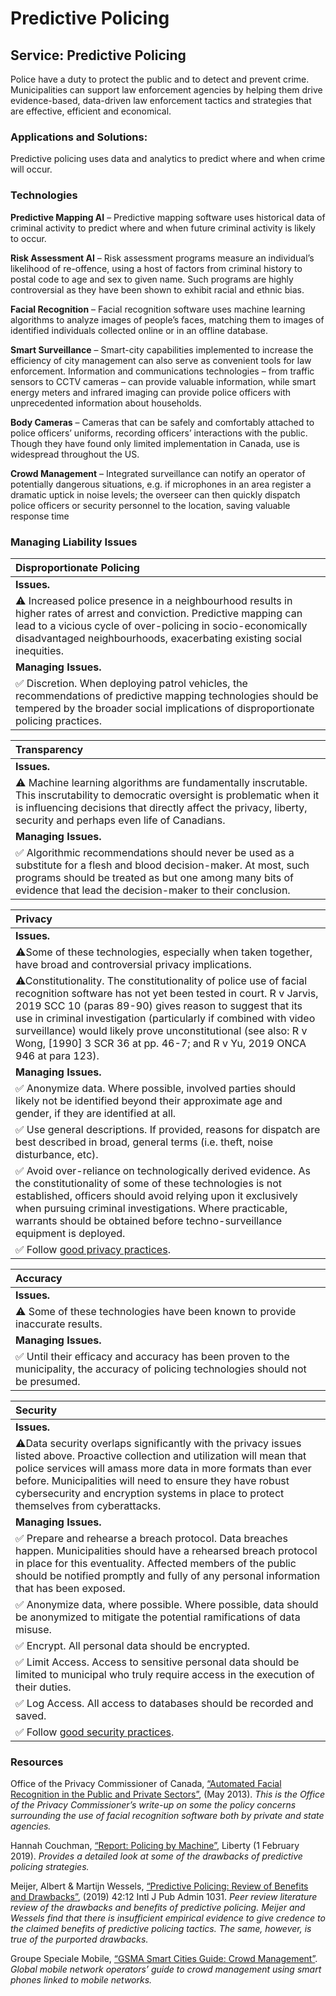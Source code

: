 # Predictive Policing

## Service: Predictive Policing

Police have a duty to protect the public and to detect and prevent crime. Municipalities can support law enforcement agencies by helping them drive evidence-based, data-driven law enforcement tactics and strategies that are effective, efficient and economical.

### Applications and Solutions:

Predictive policing uses data and analytics to predict where and when crime will occur.

### Technologies

**Predictive Mapping AI** – Predictive mapping software uses historical data of criminal activity to predict where and when future criminal activity is likely to occur.

**Risk Assessment AI** – Risk assessment programs measure an individual’s likelihood of re-offence, using a host of factors from criminal history to postal code to age and sex to given name. Such programs are highly controversial as they have been shown to exhibit racial and ethnic bias.

**Facial Recognition** – Facial recognition software uses machine learning algorithms to analyze images of people’s faces, matching them to images of identified individuals collected online or in an offline database.

**Smart Surveillance** – Smart-city capabilities implemented to increase the efficiency of city management can also serve as convenient tools for law enforcement. Information and communications technologies – from traffic sensors to CCTV cameras – can provide valuable information, while smart energy meters and infrared imaging can provide police officers with unprecedented information about households.

**Body Cameras** – Cameras that can be safely and comfortably attached to police officers’ uniforms, recording officers’ interactions with the public. Though they have found only limited implementation in Canada, use is widespread throughout the US.

**Crowd Management** – Integrated surveillance can notify an operator of potentially dangerous situations, e.g. if microphones in an area register a dramatic uptick in noise levels; the overseer can then quickly dispatch police officers or security personnel to the location, saving valuable response time

### Managing Liability Issues

| Disproportionate Policing |
| :--- |
| **Issues.** |
| ⚠ Increased police presence in a neighbourhood results in higher rates of arrest and conviction. Predictive mapping can lead to a vicious cycle of over-policing in socio-economically disadvantaged neighbourhoods, exacerbating existing social inequities. |
| **Managing Issues.** |
| ✅ Discretion. When deploying patrol vehicles, the recommendations of predictive mapping technologies should be tempered by the broader social implications of disproportionate policing practices. |

| Transparency |
| :--- |
| **Issues.** |
| ⚠ Machine learning algorithms are fundamentally inscrutable. This inscrutability to democratic oversight is problematic when it is influencing decisions that directly affect the privacy, liberty, security and perhaps even life of Canadians. |
| **Managing Issues.** |
| ✅ Algorithmic recommendations should never be used as a substitute for a flesh and blood decision-maker. At most, such programs should be treated as but one among many bits of evidence that lead the decision-maker to their conclusion. |

| Privacy |
| :--- |
| **Issues.** |
| ⚠Some of these technologies, especially when taken together, have broad and controversial privacy implications. |
| ⚠Constitutionality. The constitutionality of police use of facial recognition software has not yet been tested in court. R v Jarvis, 2019 SCC 10 \(paras 89-90\) gives reason to suggest that its use in criminal investigation \(particularly if combined with video surveillance\) would likely prove unconstitutional \(see also: R v Wong, \[1990\] 3 SCR 36 at pp. 46-7; and R v Yu, 2019 ONCA 946 at para 123\). |
| **Managing Issues.** |
| ✅ Anonymize data. Where possible, involved parties should likely not be identified beyond their approximate age and gender, if they are identified at all. |
| ✅ Use general descriptions. If provided, reasons for dispatch are best described in broad, general terms \(i.e. theft, noise disturbance, etc\). |
| ✅  Avoid over-reliance on technologically derived evidence. As the constitutionality of some of these technologies is not established, officers should avoid relying upon it exclusively when pursuing criminal investigations. Where practicable, warrants should be obtained before techno-surveillance equipment is deployed. |
| ✅ Follow [good privacy practices](../meta-issues/privacy.md). |

| Accuracy |
| :--- |
| **Issues.** |
| ⚠ Some of these technologies have been known to provide inaccurate results. |
| **Managing Issues.** |
| ✅ Until their efficacy and accuracy has been proven to the municipality, the accuracy of policing technologies should not be presumed. |

| Security |
| :--- |
| **Issues.** |
| ⚠Data security overlaps significantly with the privacy issues listed above. Proactive collection and utilization will mean that police services will amass more data in more formats than ever before. Municipalities will need to ensure they have robust cybersecurity and encryption systems in place to protect themselves from cyberattacks.  |
| **Managing Issues.** |
| ✅ Prepare and rehearse a breach protocol. Data breaches happen. Municipalities should have a rehearsed breach protocol in place for this eventuality. Affected members of the public should be notified promptly and fully of any personal information that has been exposed. |
| ✅ Anonymize data, where possible. Where possible, data should be anonymized to mitigate the potential ramifications of data misuse. |
| ✅ Encrypt. All personal data should be encrypted. |
| ✅ Limit Access. Access to sensitive personal data should be limited to municipal who truly require access in the execution of their duties. |
| ✅ Log Access. All access to databases should be recorded and saved. |
| ✅ Follow [good security practices](../meta-issues/security.md). |

### Resources

Office of the Privacy Commissioner of Canada, [“Automated Facial Recognition in the Public and Private Sectors”](https://www.priv.gc.ca/en/opc-actions-and-decisions/research/explore-privacy-research/2013/fr_201303/), \(May 2013\). _This is the Office of the Privacy Commissioner’s write-up on some the policy concerns surrounding the use of facial recognition software both by private and state agencies._

Hannah Couchman, [“Report: Policing by Machine”](https://www.libertyhumanrights.org.uk/issue/policing-by-machine/), Liberty \(1 February 2019\). _Provides a detailed look at some of the drawbacks of predictive policing strategies._

Meijer, Albert & Martijn Wessels, [“Predictive Policing: Review of Benefits and Drawbacks”](https://www.tandfonline.com/doi/full/10.1080/01900692.2019.1575664), \(2019\) 42:12 Intl J Pub Admin 1031. _Peer review literature review of the drawbacks and benefits of predictive policing. Meijer and Wessels find that there is insufficient empirical evidence to give credence to the claimed benefits of predictive policing tactics. The same, however, is true of the purported drawbacks._

Groupe Speciale Mobile, [“GSMA Smart Cities Guide: Crowd Management”](https://www.gsma.com/iot//wp-content/uploads/2016/10/GSMA-Crowd-management-case-study-web.pdf). _Global mobile network operators’ guide to crowd management using smart phones linked to mobile networks._


